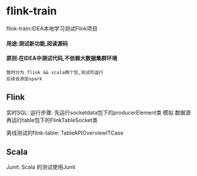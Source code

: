 # flink-train
flink-train:IDEA本地学习测试Flink项目
#### 用途:测试新功能,阅读源码
#### 原则:在IDEA中测试代码,不依赖大数据集群环境
    暂时分为 flink && scala两个包,测试可运行
    后续会添加spark
## Flink
实时SQL:
  运行步骤:
    先运行socketdata包下的producerElement类 模拟 数据源
    再运行table包下的FlinkTableSocket类

离线测试的flink-table:
    TableAPIOverviewITCase

## Scala
Junit:
    Scala 的测试使用Junit
